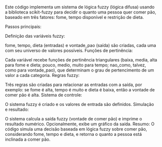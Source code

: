 Este código implementa um sistema de lógica fuzzy (lógica difusa) usando a biblioteca scikit-fuzzy para decidir o quanto uma pessoa quer comer pão, baseado em três fatores: fome, tempo disponível e restrição de dieta.

Passos principais:

Definição das variáveis fuzzy:

fome, tempo, dieta (entradas) e vontade_pao (saída) são criadas, cada uma com seu universo de valores possíveis.
Funções de pertinência:

Cada variável recebe funções de pertinência triangulares (baixa, media, alta para fome e dieta; pouco, medio, muito para tempo; nao_como, talvez, como para vontade_pao), que determinam o grau de pertencimento de um valor a cada categoria.
Regras fuzzy:

Três regras são criadas para relacionar as entradas com a saída, por exemplo: se fome é alta, tempo é muito e dieta é baixa, então a vontade de comer pão é alta.
Sistema de controle:

O sistema fuzzy é criado e os valores de entrada são definidos.
Simulação e resultado:

O sistema calcula a saída fuzzy (vontade de comer pão) e imprime o resultado numérico.
Opcionalmente, exibe um gráfico da saída.
Resumo:
O código simula uma decisão baseada em lógica fuzzy sobre comer pão, considerando fome, tempo e dieta, e retorna o quanto a pessoa está inclinada a comer pão.
